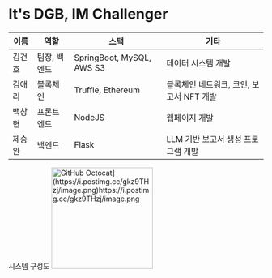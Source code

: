 # It's DGB, IM Challenger

| 이름   | 역할                  | 스택                       | 기타                               |
|---------|------------------------|-----------------------------|-----------------------------------|
| 김건호   | 팀장, 백엔드     | SpringBoot, MySQL, AWS S3  | 데이터 시스템 개발                |
| 김애리   | 블록체인    | Truffle, Ethereum          | 블록체인 네트워크, 코인, 보고서 NFT 개발 |
| 백창현   | 프론트엔드   | NodeJS                     | 웹페이지 개발                     |
| 제승완   | 백엔드       | Flask                       | LLM 기반 보고서 생성 프로그램 개발 |

시스템 구성도
<img src="https://github.githubassets.com/images/modules/logos_page/GitHub-Mark.png" alt="GitHub Octocat](https://i.postimg.cc/gkz9THzj/image.png)https://i.postimg.cc/gkz9THzj/image.png" width="200" height="200">

